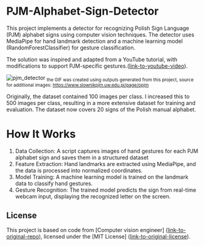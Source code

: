 # PJM-Alphabet-Sign-Detector

This project implements a detector for recognizing Polish Sign Language (PJM) alphabet signs using computer vision techniques. The detector uses MediaPipe for hand landmark detection and a machine learning model (RandomForestClassifier) for gesture classification. 

The solution was inspired and adapted from a YouTube tutorial, with modifications to support PJM-specific gestures.([link-to-youtube-video](https://www.youtube.com/watch?v=MJCSjXepaAM&t=1054s)).

![pjm_detector](https://github.com/user-attachments/assets/b9043105-4b09-4bf2-adaf-047ee525d0c3)
<sub> the GIF was created using outputs generated from this project, source for additional images: https://www.slownikpjm.uw.edu.pl/page/opjm<sub>


Originally, the dataset contained 100 images per class. I increased this to 500 images per class, resulting in a more extensive dataset for training and evaluation.
The dataset now covers 20 signs of the Polish manual alphabet.
# How It Works
1. Data Collection:
A script captures images of hand gestures for each PJM alphabet sign and saves them in a structured dataset
2. Feature Extraction: Hand landmarks are extracted using MediaPipe, and the data is processed into normalized coordinates.
3. Model Training: A machine learning model is trained on the landmark data to classify hand gestures.
4. Gesture Recognition: The trained model predicts the sign from real-time webcam input, displaying the recognized letter on the screen.
## License
This project is based on code from [Computer vision engineer] ([link-to-original-repo](https://github.com/computervisioneng)), licensed under the [MIT License] ([link-to-original-license](https://github.com/computervisioneng/sign-language-detector-python/blob/master/License)).
